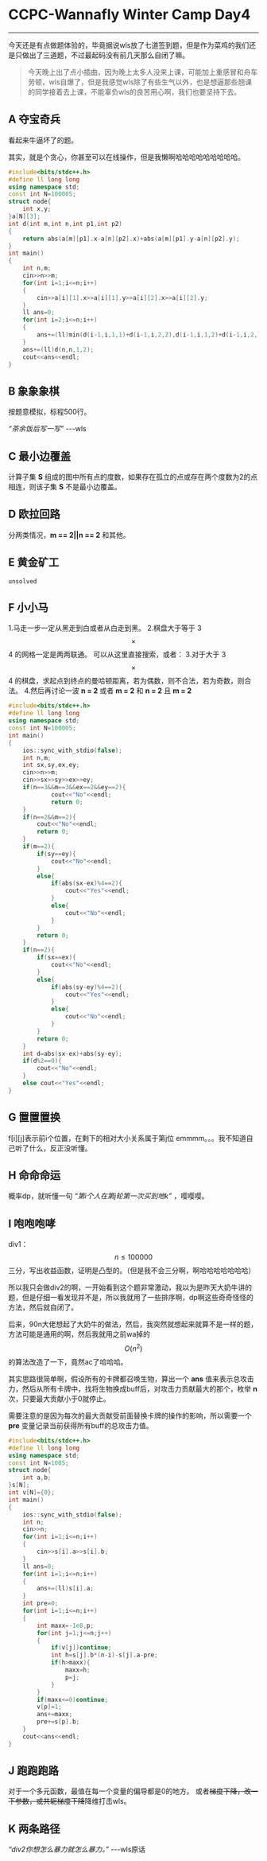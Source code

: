 # CCPC-Wannafly Winter Camp Day4

______

今天还是有点做题体验的，毕竟据说wls放了七道签到题，但是作为菜鸡的我们还是只做出了三道题，不过最起码没有前几天那么自闭了嘛。
>今天晚上出了点小插曲，因为晚上太多人没来上课，可能加上重感冒和舟车劳顿，wls自爆了，但是我感觉wls除了有些生气以外，也是想逼那些翘课的同学接着去上课，不能辜负wls的良苦用心啊，我们也要坚持下去。

## A 夺宝奇兵

看起来牛逼坏了的题。

其实，就是个贪心，你甚至可以在线操作，但是我懒啊哈哈哈哈哈哈哈哈哈。

```c++
#include<bits/stdc++.h>
#define ll long long
using namespace std;
const int N=100005;
struct node{
    int x,y;
}a[N][3];
int d(int m,int n,int p1,int p2)
{
    return abs(a[m][p1].x-a[n][p2].x)+abs(a[m][p1].y-a[n][p2].y);
}
int main()
{
    int n,m;
    cin>>n>>m;
    for(int i=1;i<=n;i++)
    {
        cin>>a[i][1].x>>a[i][1].y>>a[i][2].x>>a[i][2].y;
    }
    ll ans=0;
    for(int i=2;i<=n;i++)
    {
        ans+=(ll)min(d(i-1,i,1,1)+d(i-1,i,2,2),d(i-1,i,1,2)+d(i-1,i,2,1));
    }
    ans+=(ll)d(n,n,1,2);
    cout<<ans<<endl;
}
```

## B 象象象棋

按题意模拟，标程500行。

 *“茶余饭后写一写”*       ---wls

## C 最小边覆盖

计算子集 **S** 组成的图中所有点的度数，如果存在孤立的点或存在两个度数为2的点相连，则该子集 **S** 不是最小边覆盖。

## D 欧拉回路

分两类情况，**m == 2||n == 2** 和其他。

## E 黄金矿工

    unsolved    

## F 小小马

1.马走一步一定从黑走到白或者从白走到黑。
2.棋盘大于等于 3$$\times$$4  的网格一定是两两联通。
可以从这里直接搜索，或者：
3.对于大于 3$$\times$$4 的棋盘，求起点到终点的曼哈顿距离，若为偶数，则不合法，若为奇数，则合法。
4.然后再讨论一波 **n = 2** 或者 **m = 2** 和 **n = 2** 且 **m = 2**

```c++
#include<bits/stdc++.h>
#define ll long long
using namespace std;
const int N=100005;
int main()
{
    ios::sync_with_stdio(false);
    int n,m;
    int sx,sy,ex,ey;
    cin>>n>>m;
    cin>>sx>>sy>>ex>>ey;
    if(n==3&&m==3&&ex==2&&ey==2){
            cout<<"No"<<endl;
            return 0;
    }
    if(n==2&&m==2){
        cout<<"No"<<endl;
        return 0;
    }
    if(m==2){
        if(sy==ey){
            cout<<"No"<<endl;
        }
        else{
            if(abs(sx-ex)%4==2){
                cout<<"Yes"<<endl;
            }
            else{
                cout<<"No"<<endl;
            }
        }
        return 0;
    }
    if(n==2){
        if(sx==ex){
            cout<<"No"<<endl;
        }
        else{
            if(abs(sy-ey)%4==2){
                cout<<"Yes"<<endl;
            }
            else{
                cout<<"No"<<endl;
            }
        }
        return 0;
    }
    int d=abs(sx-ex)+abs(sy-ey);
    if(d%2==0){
        cout<<"No"<<endl;
    }
    else cout<<"Yes"<<endl;
}
```
## G 置置置换

f[i][j]表示前i个位置，在剩下的相对大小关系属于第j位
emmmm。。。我不知道自己听了什么，反正没听懂。

## H 命命命运

概率dp，就听懂一句 *“第i个人在第j轮第一次买到地k”* ，嘤嘤嘤。

## I 咆咆咆哮

div1：$$n\leq100000$$三分，写出收益函数，证明是凸型的。（但是我不会三分啊，啊哈哈哈哈哈哈哈）

所以我只会做div2的啊，一开始看到这个题非常激动，我以为是昨天大奶牛讲的题，但是仔细一看发现并不是，所以我就用了一些排序啊，dp啊这些奇奇怪怪的方法，然后就自闭了。

后来，90n大佬想起了大奶牛的做法，然后，我突然就想起来就算不是一样的题，方法可能是通用的啊，然后我就用之前wa掉的$$O(n^{2})$$的算法改造了一下，竟然ac了哈哈哈。

其实思路很简单啊，假设所有的卡牌都召唤生物，算出一个 **ans** 值来表示总攻击力，然后从所有卡牌中，找将生物换成buff后，对攻击力贡献最大的那个，枚举 **n** 次，只要最大贡献小于0就停止。

需要注意的是因为每次的最大贡献受前面替换卡牌的操作的影响，所以需要一个 **pre** 变量记录当前获得所有buff的总攻击力值。

```c++
#include<bits/stdc++.h>
#define ll long long
using namespace std;
const int N=1005;
struct node{
    int a,b;
}s[N];
int v[N]={0};
int main()
{
    ios::sync_with_stdio(false);
    int n;
    cin>>n;
    for(int i=1;i<=n;i++)
    {
        cin>>s[i].a>>s[i].b;
    }
    ll ans=0;
    for(int i=1;i<=n;i++)
    {
        ans+=(ll)s[i].a;
    }
    int pre=0;
    for(int i=1;i<=n;i++)
    {
        int maxx=-1e8,p;
        for(int j=1;j<=n;j++)
        {
            if(v[j])continue;
            int h=s[j].b*(n-i)-s[j].a-pre;
            if(h>maxx){
                maxx=h;
                p=j;
            }
        }
        if(maxx<=0)continue;
        v[p]=1;
        ans+=maxx;
        pre+=s[p].b;
    }
    cout<<ans<<endl;
}
```

## J 跑跑跑路

对于一个多元函数，最值在每一个变量的偏导都是0的地方。
或者~~梯度下降，改一下参数，或共轭梯度下降~~降维打击wls。

## K 两条路径

 *“div2你想怎么暴力就怎么暴力。”*    ---wls原话


